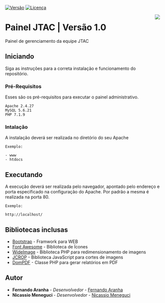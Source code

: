 [![Versão](https://img.shields.io/badge/Vers%C3%A3o-1.0-blue.svg)](https://raw.githubusercontent.com/jtac-cuiaba/painel-jtac/VERSION)
[![Licença](https://img.shields.io/badge/Licen%C3%A7a-MIT-blue.svg)](https://raw.githubusercontent.com/jtac-cuiaba/painel-jtac/LICENSE)

<img src="favicon.ico" align="right" />

# Painel JTAC | Versão 1.0

Painel de gerenciamento da equipe JTAC

## Iniciando

Siga as instruções para a correta instalação e funcionamento do repositório.

### Pré-Requisitos

Esses são os pré-requisitos para executar o painel administrativo.

```
Apache 2.4.27
MySQL 5.6.21
PHP 7.1.9
```

### Intalação

A instalação deverá ser realizada no diretório do seu Apache

```
Exemplo:

- www
- htdocs
```


## Executando

A execução deverá ser realizada pelo navegador, apontado pelo endereço e porta especificado na configuração do Apache. Por padrão a mesma é realizada na porta 80.

```
Exemplo:

http://localhost/
```

## Bibliotecas inclusas

* [Bootstrap](http://getbootstrap.com.br/) - Framwork para WEB
* [Font Awesome](http://fontawesome.io/) - Biblioteca de Ícones
* [WideImage](http://wideimage.sourceforge.net/) - Biblioteca PHP para redimensionamento de imagens
* [JCROP](http://deepliquid.com/content/Jcrop.html) - Biblioteca JavaScript para cortes de imagens
* [DomPDF](https://github.com/dompdf/dompdf) - Classe PHP para gerar relatórios em PDF


## Autor

* **Fernando Aranha** - *Desenvolvedor* - [Fernando Aranha](https://www.dev-spider.com.br)
* **Nicassio Meneguci** - *Desenvolvedor* - [Nicassio Meneguci](https://www.linkedin.com/in/meneguci/)


